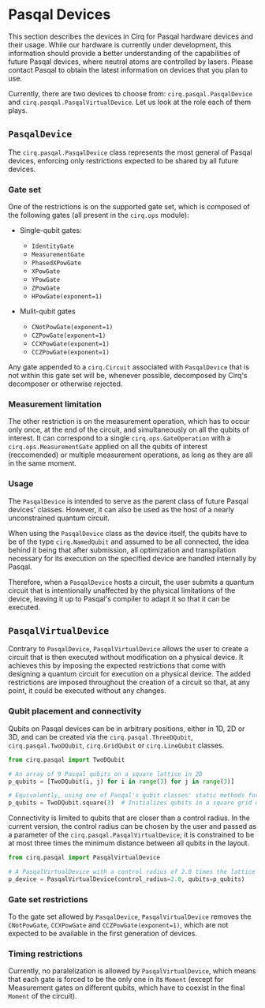 # Pasqal Devices

This section describes the devices in Cirq for Pasqal hardware devices and their usage.
While our hardware is currently under development, this information should provide a
better understanding of the capabilities of future Pasqal devices, where neutral atoms
are controlled by lasers. Please contact Pasqal to obtain the latest information
on devices that you plan to use.

Currently, there are two devices to choose from: `cirq.pasqal.PasqalDevice` and `cirq.pasqal.PasqalVirtualDevice`. Let us look at the role each of them plays.

## `PasqalDevice`

The `cirq.pasqal.PasqalDevice` class represents the most general of Pasqal devices, enforcing only restrictions expected to be shared by all future devices.

### Gate set
One of the restrictions is on the supported gate set, which is composed of the following gates (all present in the `cirq.ops` module):

  * Single-qubit gates:

    * `IdentityGate`
    * `MeasurementGate`
    * `PhasedXPowGate`
    * `XPowGate`
    * `YPowGate`
    * `ZPowGate`
    * `HPowGate(exponent=1)`

  * Mulit-qubit gates

    * `CNotPowGate(exponent=1)`
    * `CZPowGate(exponent=1)`
    * `CCXPowGate(exponent=1)`
    * `CCZPowGate(exponent=1)`

Any gate appended to a `cirq.Circuit` associated with `PasqalDevice` that is not within this gate set will be, whenever possible, decomposed by Cirq's decomposer or otherwise rejected.

### Measurement limitation

The other restriction is on the measurement operation, which has to occur only once, at the end of the circuit, and simultaneously on all the qubits of interest. It can correspond to a single `cirq.ops.GateOperation` with a `cirq.ops.MeasurementGate` applied on all the qubits of interest (reccomended) or multiple measurement operations, as long as they are all in the same moment.

### Usage

The `PasqalDevice` is intended to serve as the parent class of future Pasqal devices' classes. However, it can also be used as the host of a nearly unconstrained quantum circuit.

When using the `PasqalDevice` class as the device itself, the qubits have to be of the type `cirq.NamedQubit` and assumed to be all connected, the idea behind it being that after submission, all optimization and transpilation necessary for its execution on the specified device are handled internally by Pasqal.

Therefore, when a `PasqalDevice` hosts a circuit, the user submits a quantum circuit that is intentionally unaffected by the physical limitations of the device, leaving it up to Pasqal's compiler to adapt it so that it can be executed.

## `PasqalVirtualDevice`

Contrary to `PasqalDevice`, `PasqalVirtualDevice` allows the user to create a circuit that is then executed without modification on a physical device. It achieves this by imposing the expected restrictions that come with designing a quantum circuit for execution on a physical device. The added restrictions are imposed throughout the creation of a circuit so that, at any point, it could be executed without any changes.


### Qubit placement and connectivity

Qubits on Pasqal devices can be in arbitrary positions, either in 1D, 2D or 3D, and can be
created via the `cirq.pasqal.ThreeDQubit`, `cirq.pasqal.TwoDQubit`, `cirq.GridQubit` or `cirq.LineQubit` classes.

```python
from cirq.pasqal import TwoDQubit

# An array of 9 Pasqal qubits on a square lattice in 2D
p_qubits = [TwoDQubit(i, j) for i in range(3) for j in range(3)]

# Equivalently, using one of Pasqal's qubit classes' static methods for qubit register creation
p_qubits = TwoDQubit.square(3)  # Initializes qubits in a square grid of side 3

```

Connectivity is limited to qubits that are closer than a control radius. In the current
version, the control radius can be chosen by the user and passed as a parameter of the
`cirq.pasqal.PasqalVirtualDevice`; it is constrained to be at most three times the minimum
distance between all qubits in the layout.

```python
from cirq.pasqal import PasqalVirtualDevice

# A PasqalVirtualDevice with a control radius of 2.0 times the lattice spacing.
p_device = PasqalVirtualDevice(control_radius=2.0, qubits=p_qubits)

```

### Gate set restrictions

To the gate set allowed by `PasqalDevice`, `PasqalVirtualDevice` removes the `CNotPowGate`, `CCXPowGate` and `CCZPowGate(exponent=1)`, which are not expected to be available in the first generation of devices.

### Timing restrictions

Currently, no paralelization is allowed by `PasqalVirtualDevice`, which means that each gate is forced to be the only one in its `Moment` (except for Measurement gates on different qubits, which have to coexist in the final `Moment` of the circuit).
